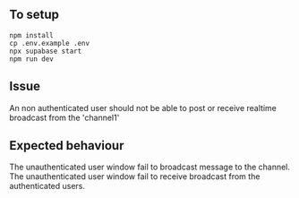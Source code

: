 ## To setup

```
npm install
cp .env.example .env
npx supabase start
npm run dev
```

## Issue
An non authenticated user should not be able
to post or receive realtime broadcast from the 'channel1'

## Expected behaviour

The unauthenticated user window fail to broadcast message to the channel.
The unauthenticated user window fail to receive broadcast from the authenticated users.